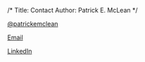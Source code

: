 
/*
Title: Contact
Author: Patrick E. McLean
*/

[@patrickemclean](https://twitter.com/patrickemclean)

[Email](mailto:patrickemclean@gmail.com)

[LinkedIn](www.linkedin.com/pub/patrick-e-mclean/2/6/b31/)


